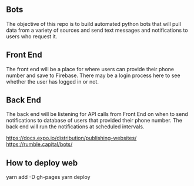 ## Bots

The objective of this repo is to build automated python bots that will pull data from a variety of sources and send text messages and notifications to users who request it. 

## Front End
The front end will be a place for where users can provide their phone number and save to Firebase. There may be a login process here to see whether the user has logged in or not. 

## Back End
The back end will be listening for API calls from Front End on when to send notifications to database of users that provided their phone number. The back end will run the notifications at scheduled intervals. 



https://docs.expo.io/distribution/publishing-websites/
https://rumble.capital/bots/

## How to deploy web
yarn add -D gh-pages
yarn deploy


